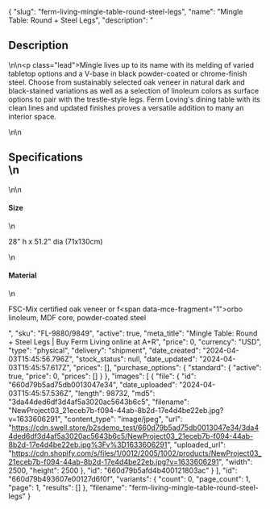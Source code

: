 {
  "slug": "ferm-living-mingle-table-round-steel-legs",
  "name": "Mingle Table: Round + Steel Legs",
  "description": "<h2>Description</h2>\n<!-- split -->\n<p class=\"lead\">Mingle lives up to its name with its melding of varied tabletop options and a V-base in black powder-coated or chrome-finish steel. Choose from sustainably selected oak veneer in natural dark and black-stained variations as well as a selection of linoleum colors as surface options to pair with the trestle-style legs. Ferm Loving's dining table with its clean lines and updated finishes proves a versatile addition to many an interior space.</p>\n<!-- split -->\n<h2>Specifications<br>\n</h2>\n<!-- split -->\n<h4>Size</h4>\n<p>28\" h x 51.2\" dia (71x130cm)</p>\n<h4>Material</h4>\n<p>FSC-Mix certified oak veneer or f<span data-mce-fragment=\"1\">orbo linoleum, MDF core,</span> powder-coated steel</p>",
  "sku": "FL-9880/9849",
  "active": true,
  "meta_title": "Mingle Table: Round + Steel Legs | Buy Ferm Living online at A+R",
  "price": 0,
  "currency": "USD",
  "type": "physical",
  "delivery": "shipment",
  "date_created": "2024-04-03T15:45:56.796Z",
  "stock_status": null,
  "date_updated": "2024-04-03T15:45:57.617Z",
  "prices": [],
  "purchase_options": {
    "standard": {
      "active": true,
      "price": 0,
      "prices": []
    }
  },
  "images": [
    {
      "file": {
        "id": "660d79b5ad75db0013047e34",
        "date_uploaded": "2024-04-03T15:45:57.536Z",
        "length": 98732,
        "md5": "3da44ded6df3d4af5a3020ac5643b6c5",
        "filename": "NewProject03_21eceb7b-f094-44ab-8b2d-17e4d4be22eb.jpg?v=1633606291",
        "content_type": "image/jpeg",
        "url": "https://cdn.swell.store/b2sdemo_test/660d79b5ad75db0013047e34/3da44ded6df3d4af5a3020ac5643b6c5/NewProject03_21eceb7b-f094-44ab-8b2d-17e4d4be22eb.jpg%3Fv%3D1633606291",
        "uploaded_url": "https://cdn.shopify.com/s/files/1/0012/2005/1002/products/NewProject03_21eceb7b-f094-44ab-8b2d-17e4d4be22eb.jpg?v=1633606291",
        "width": 2500,
        "height": 2500
      },
      "id": "660d79b5afd4b400121803ac"
    }
  ],
  "id": "660d79b493607e00127d6f0f",
  "variants": {
    "count": 0,
    "page_count": 1,
    "page": 1,
    "results": []
  },
  "filename": "ferm-living-mingle-table-round-steel-legs"
}